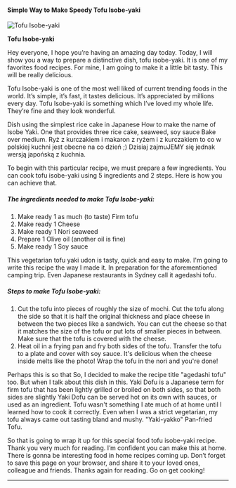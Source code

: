             

#### Simple Way to Make Speedy Tofu Isobe-yaki

![Tofu Isobe-yaki](https://img-global.cpcdn.com/recipes/5306090032988160/751x532cq70/tofu-isobe-yaki-recipe-main-photo.jpg)

**Tofu Isobe-yaki**

Hey everyone, I hope you’re having an amazing day today. Today, I will show you a way to prepare a distinctive dish, tofu isobe-yaki. It is one of my favorites food recipes. For mine, I am going to make it a little bit tasty. This will be really delicious.

Tofu Isobe-yaki is one of the most well liked of current trending foods in the world. It’s simple, it’s fast, it tastes delicious. It’s appreciated by millions every day. Tofu Isobe-yaki is something which I’ve loved my whole life. They’re fine and they look wonderful.

Dish using the simplest rice cake in Japanese How to make the name of Isobe Yaki. One that provides three rice cake, seaweed, soy sauce Bake over medium. Ryż z kurczakiem i makaron z ryżem i z kurczakiem to co w polskiej kuchni jest obecne na co dzień ;) Dzisiaj zajmuJEMY się jednak wersją japońską z kuchnia.

To begin with this particular recipe, we must prepare a few ingredients. You can cook tofu isobe-yaki using 5 ingredients and 2 steps. Here is how you can achieve that.

##### The ingredients needed to make Tofu Isobe-yaki:

1.  Make ready 1 as much (to taste) Firm tofu
2.  Make ready 1 Cheese
3.  Make ready 1 Nori seaweed
4.  Prepare 1 Olive oil (another oil is fine)
5.  Make ready 1 Soy sauce

This vegetarian tofu yaki udon is tasty, quick and easy to make. I'm going to write this recipe the way I made it. In preparation for the aforementioned camping trip. Even Japanese restaurants in Sydney call it agedashi tofu.

##### Steps to make Tofu Isobe-yaki:

1.  Cut the tofu into pieces of roughly the size of mochi. Cut the tofu along the side so that it is half the original thickness and place cheese in between the two pieces like a sandwich. You can cut the cheese so that it matches the size of the tofu or put lots of smaller pieces in between. Make sure that the tofu is covered with the cheese.
2.  Heat oil in a frying pan and fry both sides of the tofu. Transfer the tofu to a plate and cover with soy sauce. It's delicious when the cheese inside melts like the photo! Wrap the tofu in the nori and you're done!

Perhaps this is so that So, I decided to make the recipe title "agedashi tofu" too. But when I talk about this dish in this. Yaki Dofu is a Japanese term for firm tofu that has been lightly grilled or broiled on both sides, so that both sides are slightly Yaki Dofu can be served hot on its own with sauces, or used as an ingredient. Tofu wasn't something I ate much of at home until I learned how to cook it correctly. Even when I was a strict vegetarian, my tofu always came out tasting bland and mushy. "Yaki-yakko" Pan-fried Tofu.

So that is going to wrap it up for this special food tofu isobe-yaki recipe. Thank you very much for reading. I’m confident you can make this at home. There is gonna be interesting food in home recipes coming up. Don’t forget to save this page on your browser, and share it to your loved ones, colleague and friends. Thanks again for reading. Go on get cooking!

* * *